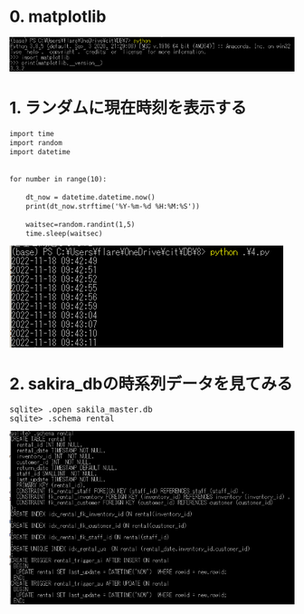 # 0. matplotlib

<img src="matplotlib.png">

# 1. ランダムに現在時刻を表示する

```
import time
import random
import datetime


for number in range(10):

	dt_now = datetime.datetime.now()
	print(dt_now.strftime('%Y-%m-%d %H:%M:%S'))

	waitsec=random.randint(1,5)
	time.sleep(waitsec)
```

<img src="1.png">

# 2. sakira_dbの時系列データを見てみる

<pre>
sqlite> .open sakila_master.db
sqlite> .schema rental
</pre>

<img src="sakila_timestamp.png">
